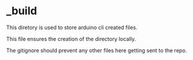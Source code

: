 # _build

This diretory is used to store arduino cli created files.

This file ensures the creation of the directory locally.

The gitignore should prevent any other files here getting sent to the repo.
